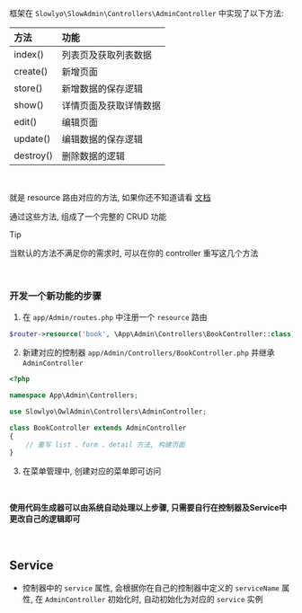 框架在 `Slowlyo\SlowAdmin\Controllers\AdminController` 中实现了以下方法:

| 方法        | 功能          |
|:----------|:------------|
| index()   | 列表页及获取列表数据  |
| create()  | 新增页面        |
| store()   | 新增数据的保存逻辑   |
| show()    | 详情页面及获取详情数据 |
| edit()    | 编辑页面        |
| update()  | 编辑数据的保存逻辑   |
| destroy() | 删除数据的逻辑     |

<br>

就是 resource 路由对应的方法, 如果你还不知道请看 [文档](https://learnku.com/docs/laravel/9.x/controllers/12212#resource-controllers)

通过这些方法, 组成了一个完整的 CRUD 功能

> [!tip]
> 当默认的方法不满足你的需求时, 可以在你的 controller 重写这几个方法

<br>

### 开发一个新功能的步骤

1. 在 `app/Admin/routes.php` 中注册一个 `resource` 路由

```php
$router->resource('book', \App\Admin\Controllers\BookController::class);
```

2. 新建对应的控制器 `app/Admin/Controllers/BookController.php` 并继承 `AdminController`

```php
<?php

namespace App\Admin\Controllers;

use Slowlyo\OwlAdmin\Controllers\AdminController;

class BookController extends AdminController
{
    // 重写 list 、form 、detail 方法, 构建页面
}
```

3. 在菜单管理中, 创建对应的菜单即可访问

<br>

__使用代码生成器可以由系统自动处理以上步骤, 只需要自行在控制器及Service中更改自己的逻辑即可__

<br>

## Service

- 控制器中的 `service` 属性, 会根据你在自己的控制器中定义的 `serviceName` 属性, 在 `AdminController` 初始化时, 自动初始化为对应的 `service` 实例
